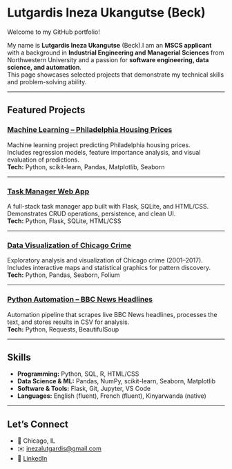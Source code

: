 # Lutgardis Ineza Ukangutse (Beck)

Welcome to my GitHub portfolio!  

My name is **Lutgardis Ineza Ukangutse** (Beck).I am an **MSCS applicant** with a background in **Industrial Engineering and Managerial Sciences** from Northwestern University and a passion for **software engineering, data science, and automation**.  
This page showcases selected projects that demonstrate my technical skills and problem-solving ability.

---

## Featured Projects

### [Machine Learning – Philadelphia Housing Prices](https://github.com/inezaukangutse/ml-housing-prices)
Machine learning project predicting Philadelphia housing prices.  
Includes regression models, feature importance analysis, and visual evaluation of predictions.  
**Tech:** Python, scikit-learn, Pandas, Matplotlib, Seaborn 

---

### [Task Manager Web App](https://github.com/inezaukangutse/task-manager-webapp)
A full-stack task manager app built with Flask, SQLite, and HTML/CSS.  
Demonstrates CRUD operations, persistence, and clean UI.  
**Tech:** Python, Flask, SQLite, HTML/CSS  

---

### [Data Visualization of Chicago Crime](https://github.com/inezaukangutse/data-visualization)
Exploratory analysis and visualization of Chicago crime (2001–2017).  
Includes interactive maps and statistical graphics for pattern discovery.  
**Tech:** Python, Pandas, Seaborn, Folium  

---

### [Python Automation – BBC News Headlines](https://github.com/inezaukangutse/python-automation)
Automation pipeline that scrapes live BBC News headlines, processes the text, and stores results in CSV for analysis.  
**Tech:** Python, Requests, BeautifulSoup   

---

## Skills
- **Programming:** Python, SQL, R, HTML/CSS  
- **Data Science & ML:** Pandas, NumPy, scikit-learn, Seaborn, Matplotlib  
- **Software & Tools:** Flask, Git, Jupyter, VS Code  
- **Languages:** English (fluent), French (fluent), Kinyarwanda (native)  

---

## Let’s Connect
- 📍 Chicago, IL  
- ✉️ [inezalutgardis@gmail.com](mailto:inezalutgardis@gmail.com)  
- 💼 [LinkedIn](https://www.linkedin.com/in/lutgardis-ineza/)  
